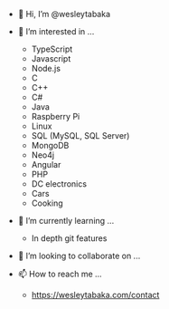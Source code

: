 - 👋 Hi, I’m @wesleytabaka
- 👀 I’m interested in ...
  - TypeScript
  - Javascript
  - Node.js
  - C
  - C++
  - C#
  - Java
  - Raspberry Pi
  - Linux
  - SQL (MySQL, SQL Server)
  - MongoDB
  - Neo4j
  - Angular
  - PHP
  - DC electronics
  - Cars
  - Cooking
  
- 🌱 I’m currently learning ...
  - In depth git features
- 💞️ I’m looking to collaborate on ...
- 📫 How to reach me ...
  - https://wesleytabaka.com/contact

<!---
wesleytabaka/wesleytabaka is a ✨ special ✨ repository because its `README.md` (this file) appears on your GitHub profile.
You can click the Preview link to take a look at your changes.
--->
